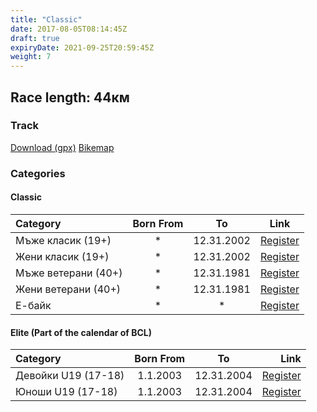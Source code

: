 ```yaml
---
title: "Classic"
date: 2017-08-05T08:14:45Z
draft: true
expiryDate: 2021-09-25T20:59:45Z
weight: 7
---
```


## Race length: 44км
### Track  
[Download (gpx)](https://connect.garmin.com/modern/course/42904308?fbclid=IwAR18JGHpiPfZV_U6oHys8bjhGF2OhSjTGciKAhDTeJ03vzi3SmegZugwuAc)
[Bikemap](https://www.bikemap.net/en/route/4143055-murgash-44km/)  


### Categories
#### Classic
Category         | Born From |      To   | Link     
:-----------------|:---------:|:---------:|:-----------:
 Мъже класик (19+)  |     *     | 12.31.2002| [Register](https://forms.gle/VdwnRV3h25QuY5bE9 )
 Жени класик (19+)  |     *     | 12.31.2002| [Register](https://forms.gle/VdwnRV3h25QuY5bE9 )
 Мъже ветерани (40+)  |     *     | 12.31.1981| [Register](https://forms.gle/VdwnRV3h25QuY5bE9 )
 Жени ветерани (40+)  |     *     | 12.31.1981| [Register](https://forms.gle/VdwnRV3h25QuY5bE9 )
 Е-байк             |     *     |     *     | [Register](https://forms.gle/VdwnRV3h25QuY5bE9 )


#### Elite (Part of the calendar of BCL)
Category          | Born From |      To   | Link     
:-----------------|:---------:|:---------:|-------------:
 Девойки U19 (17-18)  | 1.1.2003  | 12.31.2004| [Register](https://forms.gle/VdwnRV3h25QuY5bE9 )
 Юноши U19 (17-18)| 1.1.2003  | 12.31.2004| [Register](https://forms.gle/VdwnRV3h25QuY5bE9 )


